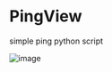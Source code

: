 # PingView
simple ping python script

![image](https://github.com/user-attachments/assets/21ccb375-98e0-480d-8341-573840a7a50d)
